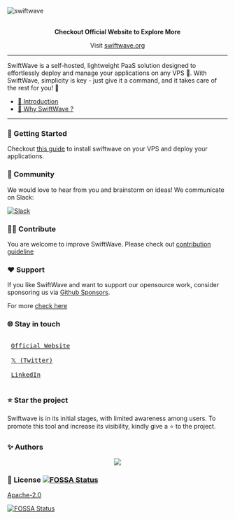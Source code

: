 ![swiftwave](https://github.com/swiftwave-org/swiftwave/assets/57363826/807a7622-37fd-4951-b177-50b538a45339)

<br>
<div align="center">
   <b>Checkout Official Website to Explore More</b>
   <p>Visit <a href="https://swiftwave.org/">swiftwave.org</a></p>
</div>

---

SwiftWave is a self-hosted, lightweight PaaS solution designed to effortlessly deploy and manage your applications on any VPS 🚀. With SwiftWave, simplicity is key - just give it a command, and it takes care of the rest for you! 👀

- [🌟 Introduction](https://swiftwave.org/docs/)
- [🌊 Why SwiftWave ?](https://swiftwave.org/docs/why_swiftwave)

---

### 🚀 Getting Started
Checkout [this guide](https://swiftwave.org/docs/installation) to install swiftwave on your VPS and deploy your applications.

### 📢 Community
We would love to hear from you and brainstorm on ideas! We communicate on Slack:

[![Slack](https://img.shields.io/badge/chat-on_slack-purple.svg?style=for-the-badge&logo=slack)](https://slack.swiftwave.org/)

### 👩‍💻 Contribute 
You are welcome to improve SwiftWave. Please check out [contribution guideline](https://swiftwave.org/docs/contribution_guideline)

### ❤️ Support 
If you like SwiftWave and want to support our opensource work, consider sponsoring us via [Github Sponsors](https://github.com/sponsors/tanmoysrt).

For more [check here](https://swiftwave.org/docs/support_us)

### 🌐 Stay in touch 
<kbd> <br> [Official Website](https://swiftwave.org/) <br> </kbd> <kbd> <br> [𝕏 (Twitter)](https://twitter.com/SwiftWaveOrg) <br> </kbd> <kbd> <br> [LinkedIn](https://www.linkedin.com/company/swiftwave-org) <br> </kbd>

### ⭐ Star the project

Swiftwave is in its initial stages, with limited awareness among users. To promote this tool and increase its visibility, kindly give a ⭐ to the project.

### ✨ Authors

<div align="center">
    <a href="https://github.com/swiftwave-org/swiftwave/graphs/contributors">
        <img src="https://contrib.rocks/image?repo=swiftwave-org/swiftwave" />
    </a>
</div>


### 📄 License [![FOSSA Status](https://app.fossa.com/api/projects/git%2Bgithub.com%2Fswiftwave-org%2Fswiftwave.svg?type=shield)](https://app.fossa.com/projects/git%2Bgithub.com%2Fswiftwave-org%2Fswiftwave?ref=badge_shield)

[Apache-2.0](LICENSE)


[![FOSSA Status](https://app.fossa.com/api/projects/git%2Bgithub.com%2Fswiftwave-org%2Fswiftwave.svg?type=large)](https://app.fossa.com/projects/git%2Bgithub.com%2Fswiftwave-org%2Fswiftwave?ref=badge_large)
